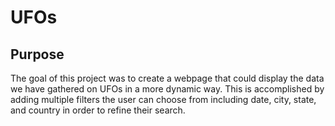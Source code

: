 # UFOs

## Purpose
The goal of this project was to create a webpage that could display the data we have gathered on UFOs in a more dynamic way. This is accomplished by adding multiple filters the user can choose from including date, city, state, and country in order to refine their search. 